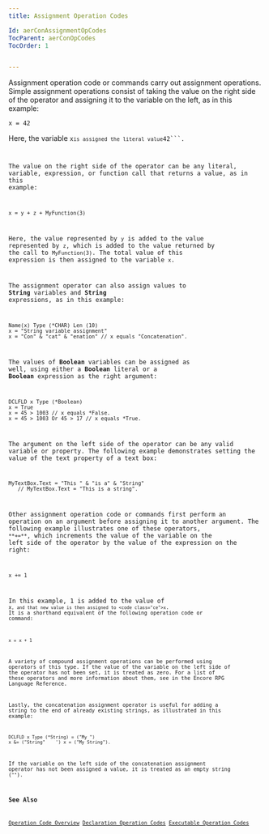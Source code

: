 ```yaml
---
title: Assignment Operation Codes

Id: aerConAssignmentOpCodes
TocParent: aerConOpCodes
TocOrder: 1


---
```


Assignment operation code or commands carry out assignment operations. Simple assignment operations consist of taking the value on the right side of the operator and assigning it to the variable on the left, as in this example: 

```
x = 42
```

Here, the variable <code class="ce">x``` is assigned the literal value ```42```. 

The value on the right side of the operator can be any literal, variable, expression, or function call that returns a value, as in this example: 

```
x = y + z + MyFunction(3)
```

Here, the value represented by ```y``` is added to the value represented by ```z```, which is added to the value returned by the call to ```MyFunction(3)```. The total value of this expression is then assigned to the variable ```x```. 

The assignment operator can also assign values to **String** variables and **String** expressions, as in this example: 

```
Name(x) Type (*CHAR) Len (10)
x = "String variable assignment"
x = "Con" & "cat" & "enation" // x equals "Concatenation".
```

The values of **Boolean** variables can be assigned as well, using either a **Boolean** literal or a **Boolean** expression as the right argument: 

```
DCLFLD x Type (*Boolean)
x = True
x = 45 > 1003 // x equals *False.
x = 45 > 1003 Or 45 > 17 // x equals *True.
```

The argument on the left side of the operator can be any valid variable or property. The following example demonstrates setting the value of the text property of a text box: 

```
MyTextBox.Text = "This " & "is a" & "String" 
   // MyTextBox.Text = "This is a string".
```

Other assignment operation code or commands first perform an operation on an argument before assigning it to another argument. The following example illustrates one of these operators, ``` **+=** ```, which increments the value of the variable on the left side of the operator by the value of the expression on the right: 

```
x += 1
```

In this example, 1 is added to the value of <code class="ce">x```, and that new value is then assigned to <code class="ce">x```. It is a shorthand equivalent of the following operation code or command: 

```
x = x + 1
```

A variety of compound assignment operations can be performed using operators of this type. If the value of the variable on the left side of the operator has not been set, it is treated as zero. For a list of these operators and more information about them, see in the Encore RPG Language Reference. 

Lastly, the concatenation assignment operator is useful for adding a string to the end of already existing strings, as illustrated in this example: 

```
DCLFLD x Type (*String) = ("My ")
x &= ("String"    ') x = ("My String").
```

If the variable on the left side of the concatenation assignment operator has not been assigned a value, it is treated as an empty string (```""```). 

### See Also
[Operation Code Overview](aerConOpCodesOverview.html)
[Declaration Operation Codes](aerConDeclarationOpCodes.html)
[Executable Operation Codes](aerConExecutableOpCodes.html) 
